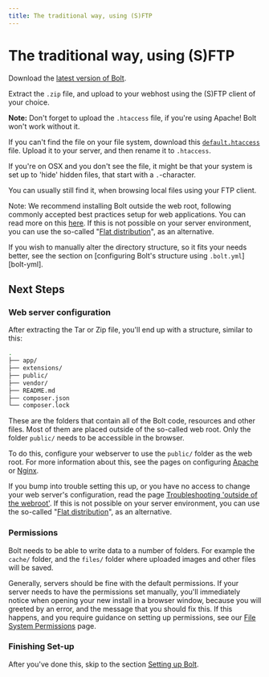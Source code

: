 ```yaml
---
title: The traditional way, using (S)FTP
---
```

The traditional way, using (S)FTP
=================================

Download the [latest version of Bolt](https://bolt.cm/distribution/bolt-latest.zip).

Extract the `.zip` file, and upload to your webhost using the (S)FTP client of
your choice.

<p class="note"><strong>Note:</strong> Don't forget to upload the
<code>.htaccess</code> file, if you're using Apache! Bolt won't work without it.
</p>

If you can't find the file on your file system, download this
[<code>default.htaccess</code>](https://bolt.cm/distribution/default.htaccess)
file. Upload it to your server, and then rename it to <code>.htaccess</code>.

If you're on OSX and you don't see the file, it might be that your system is
set up to 'hide' hidden files, that start with a `.`-character.

You can usually still find it, when browsing local files using your FTP
client.

Note: We recommend installing Bolt outside the web root, following commonly
accepted best practices setup for web applications. You can read more on this
[here][outside-why]. If this is not possible on your server environment, you
can use the so-called "[Flat distribution][flat]", as an alternative.

If you wish to manually alter the directory structure, so it fits your needs
better, see the section on [configuring Bolt's structure using
`.bolt.yml`][bolt-yml].


Next Steps
----------

### Web server configuration

After extracting the Tar or Zip file, you'll end up with a structure, similar to this:

```bash
.
├── app/
├── extensions/
├── public/
├── vendor/
├── README.md
├── composer.json
└── composer.lock
```

These are the folders that contain all of the Bolt code, resources and other
files. Most of them are placed outside of the so-called web root. Only the
folder `public/` needs to be accessible in the browser.

To do this, configure your webserver to use the `public/` folder as the
web root. For more information about this, see the pages on configuring
[Apache][apache] or [Nginx][nginx].

If you bump into trouble setting this up, or you have no access to change your
web server's configuration, read the page
[Troubleshooting 'outside of the webroot'][webroot]. If this is not possible on
your server environment, you can use the so-called "[Flat distribution][flat]",
as an alternative.

### Permissions

Bolt needs to be able to write data to a number of folders. For example the
`cache/` folder, and the `files/` folder where uploaded images and other files
will be saved.

Generally, servers should be fine with the default permissions.
If your server needs to have the permissions set manually, you'll immediately
notice when opening your new install in a browser window, because you will
greeted by an error, and the message that you should fix this. If this happens,
and you require guidance on setting up permissions, see our
[File System Permissions](permissions) page.

### Finishing Set-up

After you've done this, skip to the section [Setting up Bolt](../configuration/introduction).

[apache]: ../installation/webserver/apache
[nginx]: ../installation/webserver/nginx
[webroot]: ../howto/troubleshooting-outside-webroot
[outside-why]: ../howto/troubleshooting-outside-webroot#what-s-the-point-of-doing-this
[flat]: ../howto/troubleshooting-outside-webroot#option-2-use-the-flat-structure-distribution
